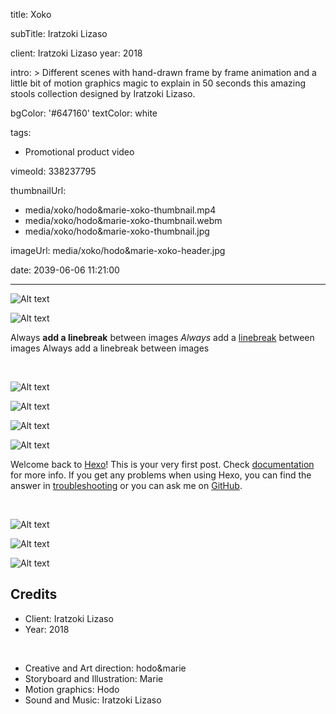 title: Xoko

subTitle: Iratzoki Lizaso

client: Iratzoki Lizaso
year: 2018

intro: >
  Different scenes with hand-drawn frame by frame animation and a little bit of motion graphics magic to explain in 50 seconds this amazing stools collection designed by Iratzoki Lizaso.

bgColor: '#647160'
textColor: white

tags:
  - Promotional product video

vimeoId: 338237795

thumbnailUrl:
  - media/xoko/hodo&marie-xoko-thumbnail.mp4
  - media/xoko/hodo&marie-xoko-thumbnail.webm
  - media/xoko/hodo&marie-xoko-thumbnail.jpg

imageUrl: media/xoko/hodo&marie-xoko-header.jpg

date: 2039-06-06 11:21:00



---
<!-- This is a 2x gallery sample -->
<!-- Always add a linebreak between images -->
<!-- It needs two images between paragraph tags -->
<div class="gallery gallery-2">

![Alt text](/demo/media/xoko/hodo&marie-xoko-1.jpg)

![Alt text](/demo/media/xoko/hodo&marie-xoko-2.jpg)


</div>

Always **add a linebreak** between images _Always_ add a [linebreak](#) between images Always add a linebreak between images

<br>

<!-- This is a 3x gallery sample -->
<!-- Always add a linebreak between images -->
<!-- It needs three images between paragraph tags -->
<div class="gallery gallery-3">

![Alt text](http://placekitten.com/920/920 )

![Alt text](http://placekitten.com/910/910 )

![Alt text](http://placekitten.com/930/930 )

</div>

<!-- This is a 1x gallery sample -->
<!-- Always add a linebreak after the image -->
<!-- It needs one images between paragraph tags -->
<div class="gallery gallery-1">

![Alt text](http://placekitten.com/1330/600 )

</div>

<!-- For a proper separation with the next gallery, 
     you need to add a <br> tag after the last paragraph -->
Welcome back to [Hexo](https://hexo.io/)! This is your very first post. Check [documentation](https://hexo.io/docs/) for more info. If you get any problems when using Hexo, you can find the answer in [troubleshooting](https://hexo.io/docs/troubleshooting.html) or you can ask me on [GitHub](https://github.com/hexojs/hexo/issues).

<br>

<div class="gallery gallery-3">

![Alt text](http://placekitten.com/600/600 )

![Alt text](http://placekitten.com/800/800 )

![Alt text](http://placekitten.com/700/700 )

</div>


<!-- Sample credits secion -->
## Credits

* Client: Iratzoki Lizaso
* Year: 2018  
  
<br>

* Creative and Art direction: hodo&marie
* Storyboard and Illustration: Marie
* Motion graphics: Hodo
* Sound and Music: Iratzoki Lizaso